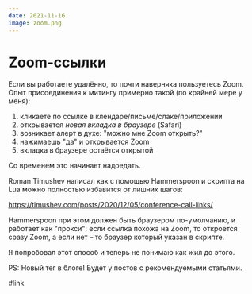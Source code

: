 ```yaml
---
date: 2021-11-16
image: zoom.png
---
```


# Zoom-ссылки

Если вы работаете удалённо, то почти наверняка пользуетесь Zoom.
Опыт присоединения к митингу примерно такой (по крайней мере у меня):

1. кликаете по ссылке в клендаре/письме/слаке/приложении
2. открывается _новая вкладка в браузере_ (Safari)
3. возникает алерт в духе: "можно мне Zoom открыть?"
4. нажимаешь "да" и открывается Zoom
5. вкладка в браузере остаётся открытой

Со временем это начинает надоедать.

Roman Timushev написал как с помощью Hammerspoon и скрипта на Lua
можно полностью избавится от лишних шагов:

https://timushev.com/posts/2020/12/05/conference-call-links/

Hammerspoon при этом должен быть браузером по-умолчанию,
и работает как "прокси": если ссылка похожа на Zoom, то откроется сразу Zoom,
а если нет – то браузер который указан в скрипте.

Я попробовал этот способ и теперь не понимаю как жил до этого.

PS: Новый тег в блоге! Будет у постов с рекомендуемыми статьями.

#link
